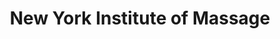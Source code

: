 ---
title: "New York Institute of Massage"
url: /buffalo/new-york-institute-of-massage/
shop: massage
---